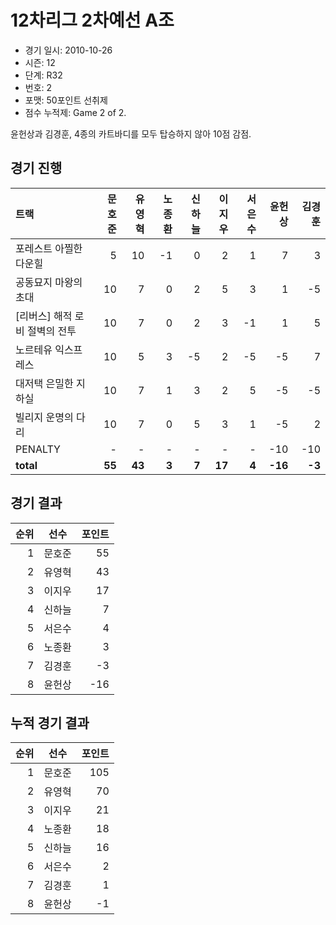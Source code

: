 # 12차리그 2차예선 A조

- 경기 일시: 2010-10-26
- 시즌: 12
- 단계: R32
- 번호: 2
- 포맷: 50포인트 선취제
- 점수 누적제: Game 2 of 2.



윤헌상과 김경훈, 4종의 카트바디를 모두 탑승하지 않아 10점 감점.

## 경기 진행

| 트랙 | 문호준 | 유영혁 | 노종환 | 신하늘 | 이지우 | 서은수 | 윤헌상 | 김경훈 |
|:---|---:|---:|---:|---:|---:|---:|---:|---:|
| 포레스트 아찔한 다운힐 | 5 | 10 | -1 | 0 | 2 | 1 | 7 | 3 |
| 공동묘지 마왕의 초대 | 10 | 7 | 0 | 2 | 5 | 3 | 1 | -5 |
| [리버스] 해적 로비 절벽의 전투 | 10 | 7 | 0 | 2 | 3 | -1 | 1 | 5 |
| 노르테유 익스프레스 | 10 | 5 | 3 | -5 | 2 | -5 | -5 | 7 |
| 대저택 은밀한 지하실 | 10 | 7 | 1 | 3 | 2 | 5 | -5 | -5 |
| 빌리지 운명의 다리 | 10 | 7 | 0 | 5 | 3 | 1 | -5 | 2 |
| PENALTY | - | - | - | - | - | - | -10 | -10 |
| __total__ | __55__ | __43__ | __3__ | __7__ | __17__ | __4__ | __-16__ | __-3__ |




## 경기 결과

| 순위 | 선수 | 포인트 |
|---:|:---:|---:|
| 1 | 문호준 | 55 |
| 2 | 유영혁 | 43 |
| 3 | 이지우 | 17 |
| 4 | 신하늘 | 7 |
| 5 | 서은수 | 4 |
| 6 | 노종환 | 3 |
| 7 | 김경훈 | -3 |
| 8 | 윤헌상 | -16 |

## 누적 경기 결과

| 순위 | 선수 | 포인트 |
|---:|:---:|---:|
| 1 | 문호준 | 105 |
| 2 | 유영혁 | 70 |
| 3 | 이지우 | 21 |
| 4 | 노종환 | 18 |
| 5 | 신하늘 | 16 |
| 6 | 서은수 | 2 |
| 7 | 김경훈 | 1 |
| 8 | 윤헌상 | -1 |


